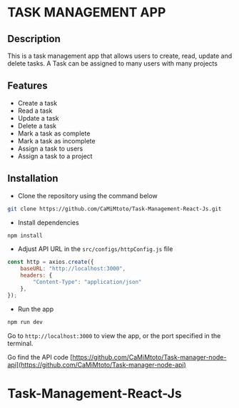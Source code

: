 # TASK MANAGEMENT APP

## Description

This is a task management app that allows users to create, read, update and delete tasks.
A Task can be assigned to many users with many projects

## Features

- Create a task
- Read a task
- Update a task
- Delete a task
- Mark a task as complete
- Mark a task as incomplete
- Assign a task  to users
- Assign a task to a project

## Installation

- Clone the repository using the command below

```bash
git clone https://github.com/CaMiMtoto/Task-Management-React-Js.git
```

- Install dependencies

```bash
npm install
```

- Adjust API URL in the `src/configs/httpConfig.js` file

```javascript
const http = axios.create({
    baseURL: "http://localhost:3000",
    headers: {
        "Content-Type": "application/json"
    },
});
```

- Run the app

```bash
npm run dev
```

Go to `http://localhost:3000` to view the app, or the port specified in the terminal.

Go find the API
code [https://github.com/CaMiMtoto/Task-manager-node-api](https://github.com/CaMiMtoto/Task-manager-node-api)

# Task-Management-React-Js
